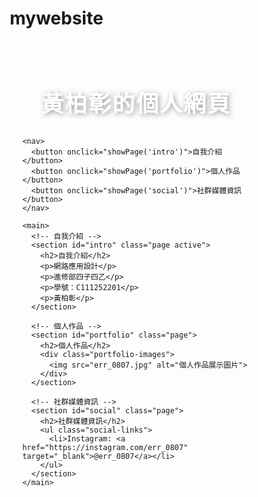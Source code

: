 # mywebsite
<!DOCTYPE html>
<html lang="zh-TW">
<head>
  <meta charset="UTF-8" />
  <meta name="viewport" content="width=device-width, initial-scale=1.0"/>
  <title>黃柏彰的個人網頁</title>
  <style>
    * {
      margin: 0;
      padding: 0;
      box-sizing: border-box;
    }

    body {
      font-family: 'Arial', sans-serif;
      background: linear-gradient(135deg, #ff7e5f, #feb47b); /* 背景漸變 */
      color: #333;
    }

    .container {
      width: 90%;
      max-width: 800px;
      margin: 0 auto;
      padding: 40px 0;
    }

    header {
      text-align: center;
      margin-bottom: 30px;
    }

    header h1 {
      font-size: 36px;
      color: #fff;
      letter-spacing: 2px;
      text-shadow: 2px 2px 8px rgba(0, 0, 0, 0.4); /* 標題陰影 */
    }

    nav {
      text-align: center;
      margin-bottom: 30px;
    }

    nav button {
      background-color: #3498db;
      color: white;
      border: none;
      padding: 12px 25px;
      margin: 0 15px;
      border-radius: 25px;
      cursor: pointer;
      font-size: 16px;
      transition: all 0.3s ease;
      box-shadow: 0 4px 10px rgba(0, 0, 0, 0.1); /* 按鈕陰影 */
    }

    nav button:hover {
      background-color: #2980b9;
      transform: translateY(-3px); /* 按鈕懸停效果 */
      box-shadow: 0 6px 15px rgba(0, 0, 0, 0.15); /* 增強懸停陰影 */
    }

    main {
      padding: 20px;
      background-color: #fff;
      border-radius: 15px;
      box-shadow: 0 4px 12px rgba(0, 0, 0, 0.1); /* 卡片陰影 */
    }

    .page {
      display: none;
    }

    .page.active {
      display: block;
    }

    section h2 {
      font-size: 28px;
      margin-bottom: 15px;
      color: #333;
    }

    section p {
      font-size: 18px;
      line-height: 1.6;
      margin-bottom: 10px;
      color: #555;
    }

    .portfolio-images {
      text-align: center;
      margin-top: 20px;
    }

    .portfolio-images img {
      max-width: 80%;
      height: auto;
      border-radius: 10px;
      box-shadow: 0 4px 12px rgba(0, 0, 0, 0.1); /* 圖片陰影 */
      transition: all 0.3s ease;
    }

    .portfolio-images img:hover {
      transform: scale(1.05); /* 圖片懸停放大效果 */
    }

    ul.social-links {
      list-style: none;
      padding: 0;
      margin-top: 15px;
    }

    ul.social-links li {
      margin: 15px 0;
    }

    ul.social-links a {
      font-size: 18px;
      color: #3498db;
      text-decoration: none;
      transition: all 0.3s ease;
    }

    ul.social-links a:hover {
      color: #2980b9;
      text-decoration: underline;
    }

    /* 小螢幕 (響應式設計) */
    @media (max-width: 768px) {
      .container {
        width: 95%;
      }

      header h1 {
        font-size: 28px;
      }

      nav button {
        font-size: 14px;
        padding: 10px 20px;
      }

      .portfolio-images img {
        max-width: 100%;
      }
    }
  </style>
</head>
<body>
  <div class="container">
    <header>
      <h1>黃柏彰的個人網頁</h1>
    </header>

    <nav>
      <button onclick="showPage('intro')">自我介紹</button>
      <button onclick="showPage('portfolio')">個人作品</button>
      <button onclick="showPage('social')">社群媒體資訊</button>
    </nav>

    <main>
      <!-- 自我介紹 -->
      <section id="intro" class="page active">
        <h2>自我介紹</h2>
        <p>網路應用設計</p>
        <p>進修部四子四乙</p>
        <p>學號：C111252201</p>
        <p>黃柏彰</p>
      </section>

      <!-- 個人作品 -->
      <section id="portfolio" class="page">
        <h2>個人作品</h2>
        <div class="portfolio-images">
          <img src="err_0807.jpg" alt="個人作品展示圖片">
        </div>
      </section>

      <!-- 社群媒體資訊 -->
      <section id="social" class="page">
        <h2>社群媒體資訊</h2>
        <ul class="social-links">
          <li>Instagram: <a href="https://instagram.com/err_0807" target="_blank">@err_0807</a></li>
        </ul>
      </section>
    </main>
  </div>

  <script>
    // 切換分頁顯示
    function showPage(pageId) {
      const pages = document.querySelectorAll('.page');
      pages.forEach(page => {
        page.classList.remove('active');
      });
      document.getElementById(pageId).classList.add('active');
    }
  </script>
</body>
</html>

  <script>
    // 切換分頁顯示
    function showPage(pageId) {
      const pages = document.querySelectorAll('.page');
      pages.forEach(page => {
        page.classList.remove('active');
      });
      document.getElementById(pageId).classList.add('active');
    }
  </script>
</body>
</html>

